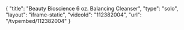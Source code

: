 {
    "title": "Beauty Bioscience 6 oz. Balancing Cleanser",
    "type": "solo",
    "layout": "iframe-static",
    "videoId": "112382004",
    "url": "\/tvpembed\/112382004"
}